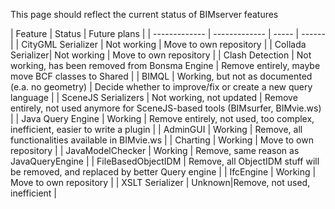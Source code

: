 This page should reflect the current status of BIMserver features

| Feature | Status | Future plans |
| ------------- | ------------- | ----- | ------ | 
| CityGML Serializer | Not working | Move to own repository |
| Collada Serializer| Not working | Move to own repository |
| Clash Detection | Not working, has been removed from Bonsma Engine | Remove entirely, maybe move BCF classes to Shared |
| BIMQL | Working, but not as documented (e.a. no geometry) | Decide whether to improve/fix or create a new query language |
| SceneJS Serializers | Not working, not updated | Remove entirely, not used anymore for SceneJS-based tools (BIMsurfer, BIMvie.ws) |
| Java Query Engine | Working | Remove entirely, not used, too complex, inefficient, easier to write a plugin |
| AdminGUI | Working | Remove, all functionalities available in BIMvie.ws |
| Charting | Working | Move to own repository |
| JavaModelChecker | Working | Remove, same reason as JavaQueryEngine |
| FileBasedObjectIDM | Remove, all ObjectIDM stuff will be removed, and replaced by better Query engine |
| IfcEngine | Working | Move to own repository |
| XSLT Serializer | Unknown|Remove, not used, inefficient |